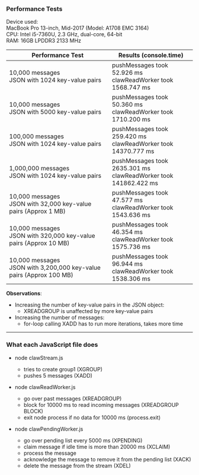 ### Performance Tests

Device used: <br>
MacBook Pro 13-inch, Mid-2017 (Model: A1708 EMC 3164) <br>
CPU: Intel i5-7360U, 2.3 GHz, dual-core, 64-bit <br>
RAM: 16GB LPDDR3 2133 MHz <br>

| Performance Test | Results (console.time) |
| ---------------- | ---------------------- |
| 10,000 messages <br> JSON with 1024 key-value pairs | pushMessages took 52.926 ms <br> clawReadWorker took 1568.747 ms
| 10,000 messages <br> JSON with 5000 key-value pairs | pushMessages took 50.360 ms <br> clawReadWorker took 1710.200 ms
| 100,000 messages <br> JSON with 1024 key-value pairs | pushMessages took 259.420 ms <br> clawReadWorker took 14370.777 ms
| 1,000,000 messages <br> JSON with 1024 key-value pairs | pushMessages took 2635.301 ms <br> clawReadWorker took 141862.422 ms
| 10,000 messages <br> JSON with 32,000 key-value pairs (Approx 1 MB) | pushMessages took 47.577 ms <br> clawReadWorker took 1543.636 ms
| 10,000 messages <br> JSON with 320,000 key-value pairs (Approx 10 MB) | pushMessages took 46.354 ms <br> clawReadWorker took 1575.736 ms
| 10,000 messages <br> JSON with 3,200,000 key-value pairs (Approx 100 MB) | pushMessages took 96.944 ms <br> clawReadWorker took 1538.306 ms

**Observations**: <br>
- Increasing the number of key-value pairs in the JSON object: <br>
    - XREADGROUP is unaffected by more key-value pairs
- Increasing the number of messages: <br>
    - for-loop calling XADD has to run more iterations, takes more time

<hr>

### What each JavaScript file does

* node clawStream.js
    * tries to create group1 (XGROUP)
    * pushes 5 messages (XADD)

* node clawReadWorker.js
    * go over past messages (XREADGROUP)
    * block for 10000 ms to read incoming messages (XREADGROUP BLOCK)
    * exit node process if no data for 10000 ms (process.exit)

* node clawPendingWorker.js
    * go over pending list every 5000 ms (XPENDING)
    * claim message if idle time is more than 20000 ms (XCLAIM)
    * process the message
    * acknowledge the message to remove it from the pending list (XACK)
    * delete the message from the stream (XDEL)